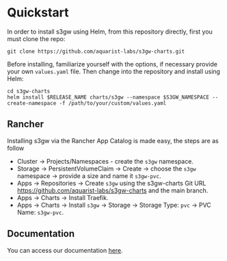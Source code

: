 # Quickstart

In order to install s3gw using Helm, from this repository directly, first you
must clone the repo:

    git clone https://github.com/aquarist-labs/s3gw-charts.git

Before installing, familiarize yourself with the options, if necessary provide
your own `values.yaml` file.
Then change into the repository and install using Helm:

    cd s3gw-charts
    helm install $RELEASE_NAME charts/s3gw --namespace $S3GW_NAMESPACE --create-namespace -f /path/to/your/custom/values.yaml

## Rancher

Installing s3gw via the Rancher App Catalog is made easy, the steps are as follow

- Cluster -> Projects/Namespaces - create the `s3gw` namespace.
- Storage -> PersistentVolumeClaim -> Create -> choose the `s3gw` namespace -> provide a size and name it `s3gw-pvc`.
- Apps -> Repositories -> Create `s3gw` using the s3gw-charts Git URL <https://github.com/aquarist-labs/s3gw-charts> and the main branch.
- Apps -> Charts -> Install Traefik.
- Apps -> Charts -> Install `s3gw` -> Storage -> Storage Type: `pvc` -> PVC Name: `s3gw-pvc`.

## Documentation

You can access our documentation [here](https://s3gw-docs.readthedocs.io/en/latest/helm-charts/).
